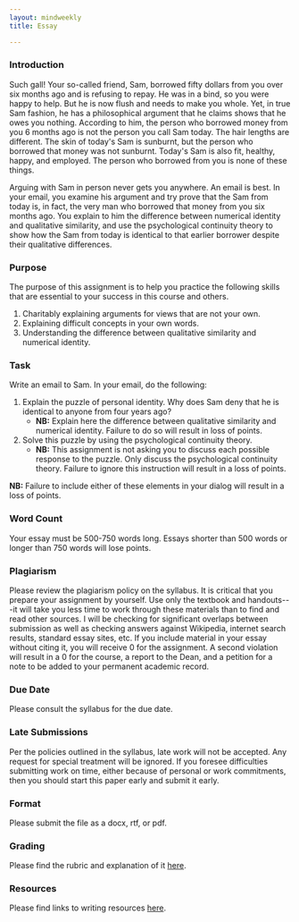 ```yaml
---
layout: mindweekly
title: Essay

---
```

### Introduction

Such gall! Your so-called friend, Sam, borrowed fifty dollars from you over six months ago and is refusing to repay. He was in a bind, so you were happy to help. But he is now flush and needs to make you whole. Yet, in true Sam fashion, he has a philosophical argument that he claims shows that he owes you nothing. According to him, the person who borrowed money from you 6 months ago is not the person you call Sam today. The hair lengths are different. The skin of today's Sam is sunburnt, but the person who borrowed that money was not sunburnt. Today's Sam is also fit, healthy, happy, and employed. The person who borrowed from you is none of these things. 

Arguing with Sam in person never gets you anywhere. An email is best. In your email, you examine his argument and try prove that the Sam from today is, in fact, the very man who borrowed that money from you six months ago. You explain to him the difference between numerical identity and qualitative similarity, and use the psychological continuity theory to show how the Sam from today is identical to that earlier borrower despite their qualitative differences. 

### Purpose 

The purpose of this assignment is to help you practice the following skills that are essential to your success in this course and others. 

1. 	Charitably explaining arguments for views that are not your own.  
2.  Explaining difficult concepts in your own words. 
3.  Understanding the difference between qualitative similarity and numerical identity. 

### Task

Write an email to Sam. In your email, do the following: 

1. Explain the puzzle of personal identity. Why does Sam deny that he is identical to anyone from four years ago? 
	+ **NB:** Explain here the difference between qualitative similarity and numerical identity. Failure to do so will result in loss of points. 
2. Solve this puzzle by using the psychological continuity theory. 
	+ **NB:** This assignment is not asking you to discuss each possible response to the puzzle. Only discuss the psychological continuity theory. Failure to ignore this instruction will result in a loss of points.     

**NB:** Failure to include either of these elements in your dialog will result in a loss of points. 


### Word Count

Your essay must be 500-750 words long. Essays shorter than 500 words or longer than 750 words will lose points.



### Plagiarism

Please review the plagiarism policy on the syllabus. It is critical that you prepare your assignment by yourself. Use only the textbook and handouts---it will take you less time to work through these materials than to find and read other sources. I will be checking for significant overlaps between submission as well as checking answers against Wikipedia, internet search results, standard essay sites, etc. If you include material in your essay without citing it, you will receive 0 for the assignment. A second violation will result in a 0 for the course, a report to the Dean, and a petition for a note to be added to your permanent academic record. 

### Due Date
Please consult the syllabus for the due date.

### Late Submissions

Per the policies outlined in the syllabus, late work will not be accepted. Any request for special treatment will be ignored. If you foresee difficulties submitting work on time, either because of personal or work commitments, then you should start this paper early and submit it early. 

### Format
Please submit the file as a docx, rtf, or pdf. 

### Grading
Please find the rubric and explanation of it [here](/resources/grading/).

### Resources
Please find links to writing resources [here](/resources/).








